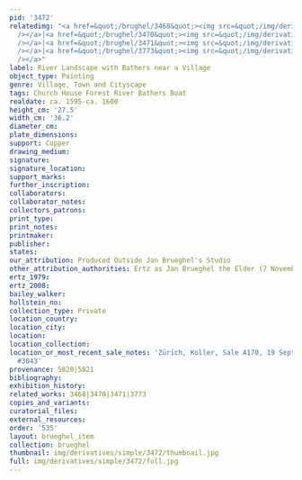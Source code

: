 ```yaml
---
pid: '3472'
relatedimg: "<a href=&quot;/brughel/3468&quot;><img src=&quot;/img/derivatives/simple/3468/thumbnail.jpg&quot;
  /></a>|<a href=&quot;/brughel/3470&quot;><img src=&quot;/img/derivatives/simple/3470/thumbnail.jpg&quot;
  /></a>|<a href=&quot;/brughel/3471&quot;><img src=&quot;/img/derivatives/simple/3471/thumbnail.jpg&quot;
  /></a>|<a href=&quot;/brughel/3773&quot;><img src=&quot;/img/derivatives/simple/3773/thumbnail.jpg&quot;
  /></a>"
label: River Landscape with Bathers near a Village
object_type: Painting
genre: Village, Town and Cityscape
tags: Church House Forest River Bathers Boat
realdate: ca. 1595-ca. 1600
height_cm: '27.5'
width_cm: '36.2'
diameter_cm: 
plate_dimensions: 
support: Copper
drawing_medium: 
signature: 
signature_location: 
support_marks: 
further_inscription: 
collaborators: 
collaborator_notes: 
collectors_patrons: 
print_type: 
print_notes: 
printmaker: 
publisher: 
states: 
our_attribution: Produced Outside Jan Brueghel's Studio
other_attribution_authorities: Ertz as Jan Brueghel the Elder (7 November 2011)
ertz_1979: 
ertz_2008: 
bailey_walker: 
hollstein_no: 
collection_type: Private
location_country: 
location_city: 
location: 
location_collection: 
location_or_most_recent_sale_notes: 'Zürich, Koller, Sale A170, 19 Sept 2014, lot
  #3043'
provenance: 5820|5821
bibliography: 
exhibition_history: 
related_works: 3468|3470|3471|3773
copies_and_variants: 
curatorial_files: 
external_resources: 
order: '535'
layout: brueghel_item
collection: brueghel
thumbnail: img/derivatives/simple/3472/thumbnail.jpg
full: img/derivatives/simple/3472/full.jpg
---
```

